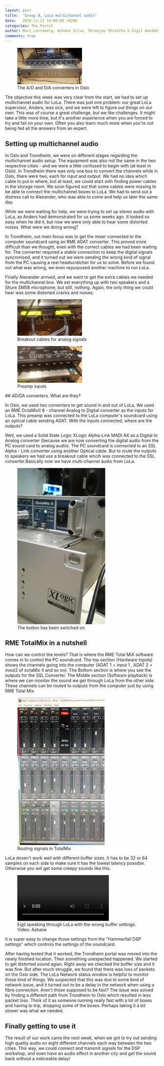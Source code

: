 ```yaml
---
layout: post
title:  "Group B, LoLa multichannel audio"
date:   2018-11-22 14:00:00 +0200
categories: The Portal
author: Mari Lesteberg, Ashane Silva, Shreejay Shrestha & Eigil Aandahl
comments: true
---
```


<figure>
<img src="/assets/img/MultiChannelBox.jpg" alt="Converter boxes" width="50%" />
  <figcaption> The A/D and D/A converters in Oslo </figcaption>
</figure>

The objective this week was very clear from the start, we had to set up multichannel audio for LoLa. There was just one
problem: our great LoLa supervisor, Anders, was sick, and we were left to figure out things on our own. This was of course a 
great challenge, but we like challenges. It might take a little more time, but it's another experience when you are forced to try 
and fail on your own. Often you also learn much more when you're not being fed all the answers from an expert.

## Setting up multichannel audio

In Oslo and Trondheim, we were on different stages regarding the multichannel audio setup. The equipment was also not the same in the two respective cities - and we were a little confused to begin with (at least in Oslo). In Trondheim there was only one box to convert the channels while in Oslo, there were two, each for input and output. We had no idea 
which cable to put in where, but at least, we could start with finding power cables in the storage room. We soon 
figured out that some cables were missing to be able to connect the multichannel boxes to LoLa. We had to 
send out a distress call to Alexander, who was able to come and help us later the same day. 

While we were waiting for help, we were trying to set up stereo audio with LoLa, as Anders had demonstrated for us some weeks 
ago. It looked so easy when he did it, but now we were only able to hear some distorted noises. What were we doing wrong? 

In Trondheim, out main focus was to get the mixer connected to the computer soundcard using an RME ADAT converter. This proved more difficult than we thought, even with the correct cables we had been waiting for. The converter required a stable connection to keep the digital signals syncronised, and it turned out we were sending the wrong kind of signal from the PC causing a real headscratcher for us to solve. Before we found out what was wrong, we even repurposed another machine to run LoLa.

Finally Alexander arrived, and we went to get the extra cables we needed for the multichannel box. We set everything up with 
two speakers and a Shure SM58 microphone, but still, nothing. Again, the only thing we could hear was some distorted cracks 
and noises.

<figure>
<img src="/assets/img/MultiMultiOutput.jpg" alt="Breakout cables" width="50%" />
  <figcaption>Breakout cables for analog signals </figcaption>
</figure>

<figure>
<img src="/assets/img/InputLolaRME.jpg" alt="preamp inputs" width="50%" />
  <figcaption> Preamp inputs</figcaption>
</figure>
## AD/DA converters. What are they? 

In Oslo, we used two converters to get sound in and out of LoLa. We used an RME OctaMicII 8 - channel Analog to Digital converter as the inputs for LoLa. This preamp was connected to the LoLa computer's soundcard using an optical cable sending ADAT. With the inputs connected, where are the outputs?

Well, we used a Solid State Logic XLogic Alpha-Link MADI AX as a Digital to Analog converter (because we are now converting the digital audio from the PC sound card to analog audio). The PC soundcard is connected to an SSL Alpha - Link converter using another Optical cable. But to route the outputs to speakers we had use a breakout cable whcih was connected to the SSL converter.Basically now we have multi-channel audio from LoLa. 

<figure>
<img src="/assets/img/Group%20B%20LoLa%20converters%201.jpg" alt="Power switch">
  <figcaption> The button has been switched on.</figcaption>
</figure>

## RME TotalMix in a nutshell

How can we control the levels? That is where the RME Total MiX software comes in to control the PC soundcard. The top section (Hardware Inputs) shows the channels going into the computer (ADAT 1 = input 1 , ADAT 2 = inout2 of octaMic II and so on). The Bottom section is where you see the outputs for the SSL Converter. The Middle section (Software playback) is where we can monitor the sound we get through LoLa from the other side. These channels can be routed to outputs from the computer just by using RME Total Mix. 


<figure>
<img src="/assets/img/Group%20B%20LoLa%20RME%20TotalMix.jpg" alt="TotalMix window">
  <figcaption>Routing signals in TotalMix</figcaption>
</figure>


LoLa dosen't work well with different buffer sizes. It has to be 32 or 64 samples on each side to make sure it has the lowest latency possible. Otherwise you will get some creepy sounds like this. 

<figure>
<video controls>
  <source src="/assets/video/groupB%20Lola%20Buffer%20Error%20Video.mp4" type="video/mp4" width="65%">
Your browser does not support the video tag.
</video>
  <figcaption>Eigil speaking through LoLa with the wrong buffer settings. Video: Ashane</figcaption>
 </figure>

It is super easy to change those settings from the "Hammerfall DSP settings" which controls the settings of the soundcard.

After having tested that it worked, the Trondheim portal was moved into the newly finished location. Then something unexpected happened. We started to get distorted sound agian. Right away we checked the buffer size and it was fine. But after much struggle, we found that there was loss of packets on the Oslo side. The LoLa Network status window is helpful to monitor those kind of things. We suspected that this was due to some kind of network issue, and it turned out to be a delay in the network when using a fibre connection. Aren't those supposed to be fast? The issue was solved by finding a different path from Trondheim to Oslo which resulted in less packet loss. Think of it as someone running really fast with a lot of boxes and having to trip, dropping some of the boxes. Perhaps taking it a bit slower was what we needed.

## Finally getting to use it

The result of our work came the next week, when we got to try out sending high quality audio on eight different channels each way between the two cities. This way, we could connect and transmit signals for the DSP workshop, and even have an audio effect in another city and get the sound back without a noticeable delay!


